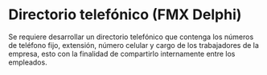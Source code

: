 # Directorio telefónico (FMX Delphi)
Se requiere desarrollar un directorio telefónico que contenga los números de teléfono fijo, extensión, número celular y cargo de los trabajadores de la empresa, esto con la finalidad de compartirlo internamente entre los empleados. 
